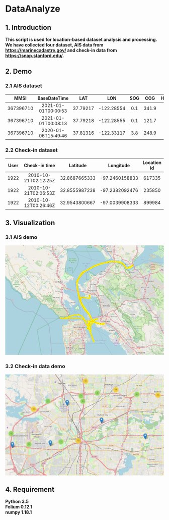 # DataAnalyze

## 1. Introduction
__This script is used for location-based dataset analysis and processing.__  
__We have collected four dataset, AIS data from https://marinecadastre.gov/ and check-in 
 data from https://snap.stanford.edu/.__

## 2. Demo

### 2.1 AIS dataset
|   MMSI   | BaseDateTime  | LAT | LON | SOG | COG | Heading|
|:----:|  :----:  | :----:  | :----: |:----:|:----:|:----:|
| 367396710 | 2021-01-01T00:00:53  |37.79217 | -122.28554 |0.1 |341.9 |270|
| 367396710 |2021-01-01T00:08:13   | 37.79218 |-122.28555 | 0.1  |121.7 |266|
| 367396710 | 2020-01-06T15:49:46  | 37.81316 |-122.33117| 3.8  | 248.9 |60|

### 2.2 Check-in dataset
|   User   | Check-in time  | Latitude | Longitude | Location id|
|:----:|  :----:  | :----:  | :----: |:----:|
| 1922 | 2010-10-21T02:12:25Z  |32.8687665333 | -97.2460158833 |617335|
| 1922 |2010-10-21T02:06:53Z   |32.8555987238 |-97.2382092476 | 235850|
| 1922| 2010-10-12T00:26:46Z   | 32.9543800667 |-97.0039908333 | 899984|

## 3. Visualization
### 3.1 AIS demo
![demo1](https://github.com/AmazingCY/DataAnalyze/blob/main/visualization/demo1.JPG)
### 3.2 Check-in data demo
![demo2](https://github.com/AmazingCY/DataAnalyze/blob/main/visualization/demo2.JPG)

## 4. Requirement
 __Python 3.5  
     Folium 0.12.1  
     numpy 1.18.1__
